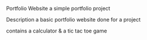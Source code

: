 Portfolio Website
a simple portfolio project

Description
a basic portfolio website done for a project

contains a calculator & a tic tac toe game
